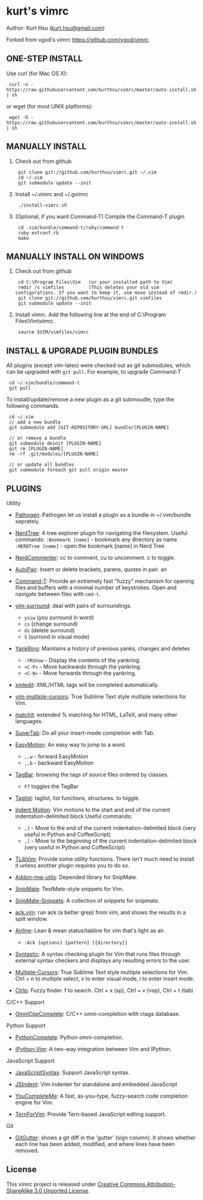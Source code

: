 kurt's vimrc
============
Author: Kurt Hsu (kurt.hsu@gmail.com)

Forked from vgod's vimrc https://github.com/vgod/vimrc.

ONE-STEP INSTALL
----------------

Use curl (for Mac OS X):

     curl -o - https://raw.githubusercontent.com/kurthsu/vimrc/master/auto-install.sh | sh

or wget (for most UNIX platforms):

     wget -O - https://raw.githubusercontent.com/kurthsu/vimrc/master/auto-install.sh | sh


MANUALLY INSTALL
----------------

1. Check out from github

        git clone git://github.com/kurthsu/vimrc.git ~/.vim
        cd ~/.vim
        git submodule update --init

2. Install ~/.vimrc and ~/.gvimrc

        ./install-vimrc.sh

3. (Optional, if you want Command-T) Compile the Command-T plugin

        cd .vim/bundle/command-t/ruby/command-t
        ruby extconf.rb
        make

MANUALLY INSTALL ON WINDOWS
---------------------------

1. Check out from github

        cd C:\Program Files\Vim   (or your installed path to Vim)
        rmdir /s vimfiles         (This deletes your old vim configurations. If you want to keep it, use move instead of rmdir.)
        git clone git://github.com/kurthsu/vimrc.git vimfiles
        git submodule update --init

2. Install vimrc. Add the following line at the end of C:\Program Files\Vim\vimrc.

        source $VIM/vimfiles/vimrc


  
INSTALL & UPGRADE PLUGIN BUNDLES
--------------------------------

All plugins (except vim-latex) were checked out as git submodules, 
which can be upgraded with `git pull`. For example, to upgrade Command-T 

     cd ~/.vim/bundle/command-t
     git pull

To install/update/remove a new plugin as a git submoudle, type the following commands.

     cd ~/.vim
     // add a new bundle
     git submodule add [GIT-REPOSITORY-URL] bundle/[PLUGIN-NAME]

     // or remove a bundle
     git submodule deinit [PLUGIN-NAME]
     git rm [PLUGIN-NAME]
     rm -rf .git/modules/[PLUGIN-NAME]

     // or update all bundles
     git submodule foreach git pull origin master

PLUGINS
-------

Utility

* [Pathogen](http://www.vim.org/scripts/script.php?script_id=2332): Pathogen let us install a plugin as a bundle in ~/.vim/bundle seprately.

* [NerdTree](http://www.vim.org/scripts/script.php?script_id=1658): A tree explorer plugin for navigating the filesystem.
  Useful commands:
    `:Bookmark [name]` - bookmark any directory as name
    `:NERDTree [name]` - open the bookmark [name] in Nerd Tree

* [NerdCommenter](http://www.vim.org/scripts/script.php?script_id=1218): <leader>cc to comment, <leader>cu to uncomment. <leader>c<space> to toggle.

* [AutoPair](http://www.vim.org/scripts/script.php?script_id=3599): Insert or delete brackets, parens, quotes in pair. an
* [Command-T](https://github.com/wincent/Command-T): Provide an extremely fast "fuzzy" mechanism for opening files and buffers with a minimal number of keystrokes. Open and navigate between files with `cmd-t`.

* [vim-surround](https://github.com/tpope/vim-surround/blob/master/doc/surround.txt): deal with pairs of surroundings.

  * `ysiw` (you surround in word)
  * `cs` (change surround)
  * `ds` (delete surround)
  * `S` (surrond in visual mode)

* [YankRing](http://www.vim.org/scripts/script.php?script_id=1234): Maintains a history of previous yanks, changes and deletes

  * `:YRShow` - Display the contents of the yankring.
  * `<C-P>` - Move backwards through the yankring.
  * `<C-N>` - Move forwards through the yankring.

* [xmledit](http://www.vim.org/scripts/script.php?script_id=301): XML/HTML tags will be completed automatically.

* [vim-multiple-cursors](https://github.com/terryma/vim-multiple-cursors): True Sublime Text style multiple selections for Vim.

* [matchit](http://www.vim.org/scripts/script.php?script_id=39): extended % matching for HTML, LaTeX, and many other languages.

* [SuperTab](http://www.vim.org/scripts/script.php?script_id=1643): Do all your insert-mode completion with Tab.

* [EasyMotion](https://github.com/Lokaltog/vim-easymotion): An easy way to jump to a word.

  * `,,w` - forward EasyMotion
  * `,,b` - backward EasyMotion

* [TagBar](http://majutsushi.github.com/tagbar/): browsing the tags of source files ordered by classes.

  * `F7` toggles the TagBar

* [Taglist](https://github.com/vim-scripts/taglist.vim/blob/master/doc/taglist.txt): taglist, list functions, structures. <F8> to toggle.

* [Indent Motion](https://github.com/vim-scripts/indent-motion): Vim motions to the start and end of the current indentation-delimited block
  Useful commands:
  * `,]` - Move to the end of the current indentation-delimited block (very useful in Python and CoffeeScript)
  * `,[` - Move to the beginning of the current indentation-delimited block (very useful in Python and CoffeeScript)

* [TLibVim](https://github.com/tomtom/tlib_vim): Provide some utility functions. There isn't much need to install it unless another plugin requires you to do so.

* [Addon-mw-utils](https://github.com/MarcWeber/vim-addon-mw-utils): Depended library for SnipMate.

* [SnipMate](http://www.vim.org/scripts/script.php?script_id=2540): TextMate-style snippets for Vim.

* [SnipMate-Snippets](https://github.com/scrooloose/snipmate-snippets): A collection of snippets for snipmate.

* [ack.vim](https://github.com/mileszs/ack.vim): run ack (a better grep) from vim, and shows the results in a split window.

* [Airline](https://github.com/vim-airline/vim-airline): Lean & mean status/tabline for vim that's light as air.

  * `:Ack [options] {pattern} [{directory}]`

* [Syntastic](https://github.com/scrooloose/syntastic): A syntax checking plugin for Vim that runs files through external syntax checkers and displays any resulting errors to the user.

* [Multiple-Cursors](https://github.com/terryma/vim-multiple-cursors): True Sublime Text style multiple selections for Vim. Ctrl + n to multiple select, v to enter visual mode, i to enter insert mode.

* [Ctrlp](https://github.com/ctrlpvim/ctrlp.vim): Fuzzy finder. <leader>f to search. Ctrl + x (sp), Ctrl + v (vsp), Ctrl + t (tab)

C/C++ Support

* [OmniCppComplete](http://www.vim.org/scripts/script.php?script_id=1520): C/C++ omni-completion with ctags database.

Python Support

* [PythonComplete](http://www.vim.org/scripts/script.php?script_id=1542): Python omni-completion.

* [iPython-Vim](https://github.com/ivanov/vim-ipython): A two-way integration between Vim and IPython.

JavaScript Support

* [JavaScriptSyntax](https://github.com/jelera/vim-javascript-syntax): Support JavaScript syntax.

* [JSIndent](https://github.com/jason0x43/vim-js-indent): Vim indenter for standalone and embedded JavaScript

* [YouCompleteMe](https://github.com/Valloric/YouCompleteMe): A fast, as-you-type, fuzzy-search code completion engine for Vim.

* [TernForVim](https://github.com/ternjs/tern_for_vim): Provide Tern-based JavaScript editing support.

Git

* [GitGutter](https://github.com/airblade/vim-gitgutter): shows a git diff in the 'gutter' (sign column). It shows whether each line has been added, modified, and where lines have been removed.

License
-------

This vimrc project is released under [Creative Commons Attribution-ShareAlike 3.0 Unported License](http://creativecommons.org/licenses/by-sa/3.0/deed.en_US).

